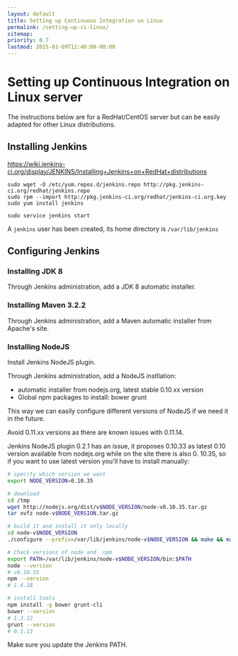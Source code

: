 ```yaml
---
layout: default
title: Setting up Continuous Integration on Linux
permalink: /setting-up-ci-linux/
sitemap:
priority: 0.7
lastmod: 2015-01-09T12:40:00-00:00
---
```


# <i class="fa fa-stethoscope"></i> Setting up Continuous Integration on Linux server

The instructions below are for a RedHat/CentOS server but can be easily adapted for other Linux distributions.

## Installing Jenkins

https://wiki.jenkins-ci.org/display/JENKINS/Installing+Jenkins+on+RedHat+distributions

~~~~
sudo wget -O /etc/yum.repos.d/jenkins.repo http://pkg.jenkins-ci.org/redhat/jenkins.repo
sudo rpm --import http://pkg.jenkins-ci.org/redhat/jenkins-ci.org.key
sudo yum install jenkins

sudo service jenkins start
~~~~

A `jenkins` user has been created, its home directory is `/var/lib/jenkins`

## Configuring Jenkins

### Installing JDK 8

Through Jenkins administration, add a JDK 8 automatic installer.

### Installing Maven 3.2.2

Through Jenkins administration, add a Maven automatic installer from Apache's site.

### Installing NodeJS

Install Jenkins NodeJS plugin.

Through Jenkins administration, add a NodeJS instllation:
- automatic installer from nodejs.org, latest stable 0.10.xx version
- Global npm packages to install: bower grunt

This way we can easily configure different versions of NodeJS if we need it in the future.

Avoid 0.11.xx versions as there are known issues with 0.11.14.

Jenkins NodeJS plugin	0.2.1 has an issue, it proposes 0.10.33 as latest 0.10 version available from nodejs.org while on the site there is also 0.
10.35, so if you want to use latest version you'll have to install manually:

~~~ bash
# specify which version we want
export NODE_VERSION=0.10.35

# download
cd /tmp
wget http://nodejs.org/dist/v$NODE_VERSION/node-v0.10.35.tar.gz
tar xvfz node-v$NODE_VERSION.tar.gz

# build it and install it only locally
cd node-v$NODE_VERSION
./configure --prefix=/var/lib/jenkins/node-v$NODE_VERSION && make && make install

# Check versions of node and  npm
export PATH=/var/lib/jenkins/node-v$NODE_VERSION/bin:$PATH
node --version
# v0.10.35
npm --version
# 1.4.28

# install tools
npm install -g bower grunt-cli
bower --version
# 1.3.12
grunt --version
# 0.1.13
~~~

Make sure you update the Jenkins PATH.
